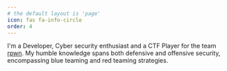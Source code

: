 ```yaml
---
# the default layout is 'page'
icon: fas fa-info-circle
order: 4
---
```


I'm a Developer, Cyber security enthusiast and a CTF Player for the team [rpwn](https://ctftime.org/team/136816). My humble knowledge spans both defensive and offensive security, encompassing blue teaming and red teaming strategies.
